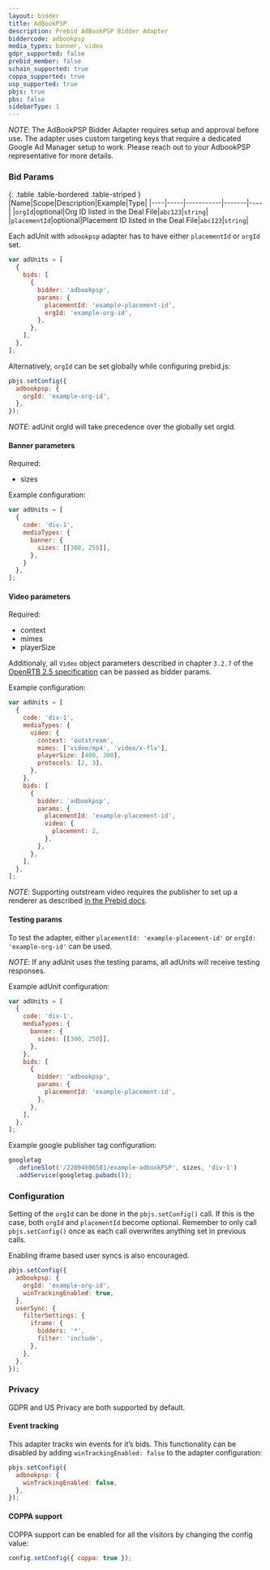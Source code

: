 ```yaml
---
layout: bidder
title: AdBookPSP
description: Prebid AdBookPSP Bidder Adapter
biddercode: adbookpsp
media_types: banner, video
gdpr_supported: false
prebid_member: false
schain_supported: true
coppa_supported: true
usp_supported: true
pbjs: true
pbs: false
sidebarType: 1
---
```


*NOTE*: The AdBookPSP Bidder Adapter requires setup and approval before use. The adapter uses custom targeting keys that require a dedicated Google Ad Manager setup to work. Please reach out to your AdbookPSP representative for more details.

### Bid Params

{: .table .table-bordered .table-striped }
|Name|Scope|Description|Example|Type|
|----|-----|-----------|-------|----|
|`orgId`|optional|Org ID listed in the Deal File|`abc123`|`string`|
|`placementId`|optional|Placement ID listed in the Deal File|`abc123`|`string`|

Each adUnit with `adbookpsp` adapter has to have either `placementId` or `orgId` set.

```js
var adUnits = [
  {
    bids: [
      {
        bidder: 'adbookpsp',
        params: {
          placementId: 'example-placement-id',
          orgId: 'example-org-id',
        },
      },
    ],
  },
];
```

Alternatively, `orgId` can be set globally while configuring prebid.js:

```js
pbjs.setConfig({
  adbookpsp: {
    orgId: 'example-org-id',
  },
});
```

*NOTE*: adUnit orgId will take precedence over the globally set orgId.

#### Banner parameters

Required:

- sizes

Example configuration:

```js
var adUnits = [
  {
    code: 'div-1',
    mediaTypes: {
      banner: {
        sizes: [[300, 250]],
      },
    }
  },
];
```

#### Video parameters

Required:

- context
- mimes
- playerSize

Additionaly, all `Video` object parameters described in chapter `3.2.7` of the [OpenRTB 2.5 specification](https://www.iab.com/wp-content/uploads/2016/03/OpenRTB-API-Specification-Version-2-5-FINAL.pdf) can be passed as bidder params.

Example configuration:

```js
var adUnits = [
  {
    code: 'div-1',
    mediaTypes: {
      video: {
        context: 'outstream',
        mimes: ['video/mp4', 'video/x-flv'],
        playerSize: [400, 300],
        protocols: [2, 3],
      },
    },
    bids: [
      {
        bidder: 'adbookpsp',
        params: {
          placementId: 'example-placement-id',
          video: {
            placement: 2,
          },
        },
      },
    ],
  },
];
```

*NOTE*: Supporting outstream video requires the publisher to set up a renderer as described [in the Prebid docs](https://docs.prebid.org/dev-docs/show-outstream-video-ads.html).

#### Testing params

To test the adapter, either `placementId: 'example-placement-id'` or `orgId: 'example-org-id'` can be used.

*NOTE*: If any adUnit uses the testing params, all adUnits will receive testing responses.

Example adUnit configuration:

```js
var adUnits = [
  {
    code: 'div-1',
    mediaTypes: {
      banner: {
        sizes: [[300, 250]],
      },
    },
    bids: [
      {
        bidder: 'adbookpsp',
        params: {
          placementId: 'example-placement-id',
        },
      },
    ],
  },
];
```

Example google publisher tag configuration:

```js
googletag
  .defineSlot('/22094606581/example-adbookPSP', sizes, 'div-1')
  .addService(googletag.pubads());
```

### Configuration

Setting of the `orgId` can be done in the `pbjs.setConfig()` call. If this is the case, both `orgId` and `placementId` become optional. Remember to only call `pbjs.setConfig()` once as each call overwrites anything set in previous calls.

Enabling iframe based user syncs is also encouraged.

```javascript
pbjs.setConfig({
  adbookpsp: {
    orgId: 'example-org-id',
    winTrackingEnabled: true,
  },
  userSync: {
    filterSettings: {
      iframe: {
        bidders: '*',
        filter: 'include',
      },
    },
  },
});
```

### Privacy

GDPR and US Privacy are both supported by default.

#### Event tracking

This adapter tracks win events for it’s bids. This functionality can be disabled by adding `winTrackingEnabled: false` to the adapter configuration:

```js
pbjs.setConfig({
  adbookpsp: {
    winTrackingEnabled: false,
  },
});
```

#### COPPA support

COPPA support can be enabled for all the visitors by changing the config value:

```js
config.setConfig({ coppa: true });
```
